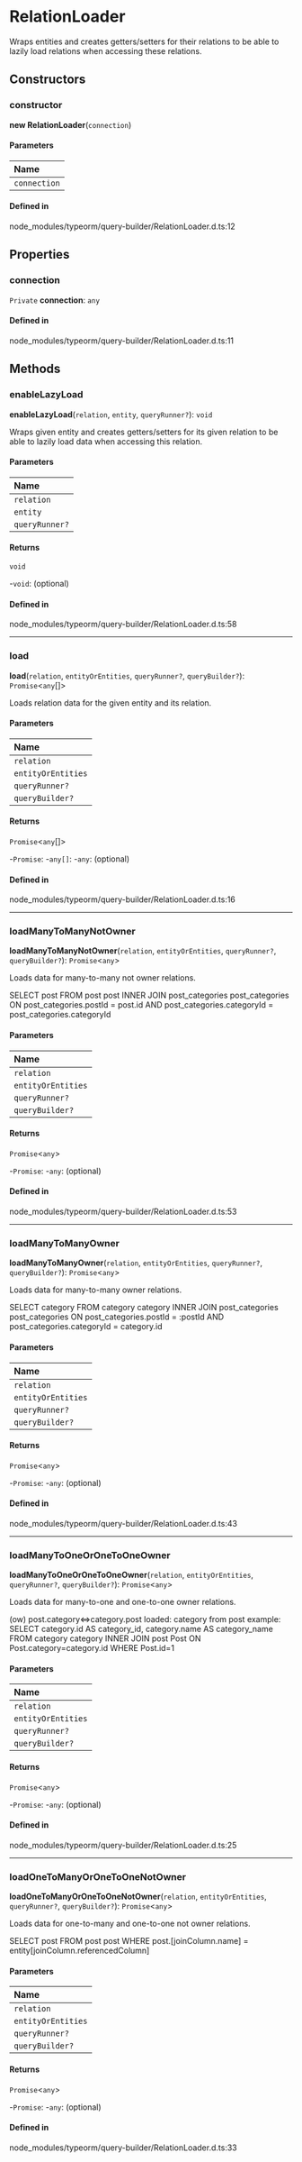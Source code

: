 # RelationLoader

Wraps entities and creates getters/setters for their relations
to be able to lazily load relations when accessing these relations.

## Constructors

### constructor

**new RelationLoader**(`connection`)

#### Parameters

| Name |
| :------ |
| `connection` | [`DataSource`](DataSource.md) |

#### Defined in

node_modules/typeorm/query-builder/RelationLoader.d.ts:12

## Properties

### connection

 `Private` **connection**: `any`

#### Defined in

node_modules/typeorm/query-builder/RelationLoader.d.ts:11

## Methods

### enableLazyLoad

**enableLazyLoad**(`relation`, `entity`, `queryRunner?`): `void`

Wraps given entity and creates getters/setters for its given relation
to be able to lazily load data when accessing this relation.

#### Parameters

| Name |
| :------ |
| `relation` | [`RelationMetadata`](RelationMetadata.md) |
| `entity` | [`ObjectLiteral`](../interfaces/ObjectLiteral.md) |
| `queryRunner?` | [`QueryRunner`](../interfaces/QueryRunner.md) |

#### Returns

`void`

-`void`: (optional) 

#### Defined in

node_modules/typeorm/query-builder/RelationLoader.d.ts:58

___

### load

**load**(`relation`, `entityOrEntities`, `queryRunner?`, `queryBuilder?`): `Promise`<`any`[]\>

Loads relation data for the given entity and its relation.

#### Parameters

| Name |
| :------ |
| `relation` | [`RelationMetadata`](RelationMetadata.md) |
| `entityOrEntities` | [`ObjectLiteral`](../interfaces/ObjectLiteral.md) \| [`ObjectLiteral`](../interfaces/ObjectLiteral.md)[] |
| `queryRunner?` | [`QueryRunner`](../interfaces/QueryRunner.md) |
| `queryBuilder?` | [`SelectQueryBuilder`](SelectQueryBuilder.md)<`any`\> |

#### Returns

`Promise`<`any`[]\>

-`Promise`: 
	-`any[]`: 
		-`any`: (optional) 

#### Defined in

node_modules/typeorm/query-builder/RelationLoader.d.ts:16

___

### loadManyToManyNotOwner

**loadManyToManyNotOwner**(`relation`, `entityOrEntities`, `queryRunner?`, `queryBuilder?`): `Promise`<`any`\>

Loads data for many-to-many not owner relations.

SELECT post
FROM post post
INNER JOIN post_categories post_categories
ON post_categories.postId = post.id
AND post_categories.categoryId = post_categories.categoryId

#### Parameters

| Name |
| :------ |
| `relation` | [`RelationMetadata`](RelationMetadata.md) |
| `entityOrEntities` | [`ObjectLiteral`](../interfaces/ObjectLiteral.md) \| [`ObjectLiteral`](../interfaces/ObjectLiteral.md)[] |
| `queryRunner?` | [`QueryRunner`](../interfaces/QueryRunner.md) |
| `queryBuilder?` | [`SelectQueryBuilder`](SelectQueryBuilder.md)<`any`\> |

#### Returns

`Promise`<`any`\>

-`Promise`: 
	-`any`: (optional) 

#### Defined in

node_modules/typeorm/query-builder/RelationLoader.d.ts:53

___

### loadManyToManyOwner

**loadManyToManyOwner**(`relation`, `entityOrEntities`, `queryRunner?`, `queryBuilder?`): `Promise`<`any`\>

Loads data for many-to-many owner relations.

SELECT category
FROM category category
INNER JOIN post_categories post_categories
ON post_categories.postId = :postId
AND post_categories.categoryId = category.id

#### Parameters

| Name |
| :------ |
| `relation` | [`RelationMetadata`](RelationMetadata.md) |
| `entityOrEntities` | [`ObjectLiteral`](../interfaces/ObjectLiteral.md) \| [`ObjectLiteral`](../interfaces/ObjectLiteral.md)[] |
| `queryRunner?` | [`QueryRunner`](../interfaces/QueryRunner.md) |
| `queryBuilder?` | [`SelectQueryBuilder`](SelectQueryBuilder.md)<`any`\> |

#### Returns

`Promise`<`any`\>

-`Promise`: 
	-`any`: (optional) 

#### Defined in

node_modules/typeorm/query-builder/RelationLoader.d.ts:43

___

### loadManyToOneOrOneToOneOwner

**loadManyToOneOrOneToOneOwner**(`relation`, `entityOrEntities`, `queryRunner?`, `queryBuilder?`): `Promise`<`any`\>

Loads data for many-to-one and one-to-one owner relations.

(ow) post.category<=>category.post
loaded: category from post
example: SELECT category.id AS category_id, category.name AS category_name FROM category category
             INNER JOIN post Post ON Post.category=category.id WHERE Post.id=1

#### Parameters

| Name |
| :------ |
| `relation` | [`RelationMetadata`](RelationMetadata.md) |
| `entityOrEntities` | [`ObjectLiteral`](../interfaces/ObjectLiteral.md) \| [`ObjectLiteral`](../interfaces/ObjectLiteral.md)[] |
| `queryRunner?` | [`QueryRunner`](../interfaces/QueryRunner.md) |
| `queryBuilder?` | [`SelectQueryBuilder`](SelectQueryBuilder.md)<`any`\> |

#### Returns

`Promise`<`any`\>

-`Promise`: 
	-`any`: (optional) 

#### Defined in

node_modules/typeorm/query-builder/RelationLoader.d.ts:25

___

### loadOneToManyOrOneToOneNotOwner

**loadOneToManyOrOneToOneNotOwner**(`relation`, `entityOrEntities`, `queryRunner?`, `queryBuilder?`): `Promise`<`any`\>

Loads data for one-to-many and one-to-one not owner relations.

SELECT post
FROM post post
WHERE post.[joinColumn.name] = entity[joinColumn.referencedColumn]

#### Parameters

| Name |
| :------ |
| `relation` | [`RelationMetadata`](RelationMetadata.md) |
| `entityOrEntities` | [`ObjectLiteral`](../interfaces/ObjectLiteral.md) \| [`ObjectLiteral`](../interfaces/ObjectLiteral.md)[] |
| `queryRunner?` | [`QueryRunner`](../interfaces/QueryRunner.md) |
| `queryBuilder?` | [`SelectQueryBuilder`](SelectQueryBuilder.md)<`any`\> |

#### Returns

`Promise`<`any`\>

-`Promise`: 
	-`any`: (optional) 

#### Defined in

node_modules/typeorm/query-builder/RelationLoader.d.ts:33
